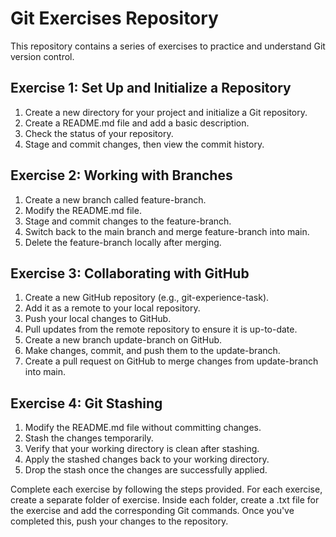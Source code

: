 # Git Exercises Repository

This repository contains a series of exercises to practice and understand Git version control.

## Exercise 1: Set Up and Initialize a Repository
1. Create a new directory for your project and initialize a Git repository.
2. Create a README.md file and add a basic description.
3. Check the status of your repository.
4. Stage and commit changes, then view the commit history.

## Exercise 2: Working with Branches
1. Create a new branch called feature-branch.
2. Modify the README.md file.
3. Stage and commit changes to the feature-branch.
4. Switch back to the main branch and merge feature-branch into main.
5. Delete the feature-branch locally after merging.

## Exercise 3: Collaborating with GitHub
1. Create a new GitHub repository (e.g., git-experience-task).
2. Add it as a remote to your local repository.
3. Push your local changes to GitHub.
4. Pull updates from the remote repository to ensure it is up-to-date.
5. Create a new branch update-branch on GitHub.
6. Make changes, commit, and push them to the update-branch.
7. Create a pull request on GitHub to merge changes from update-branch into main.

## Exercise 4: Git Stashing
1. Modify the README.md file without committing changes.
2. Stash the changes temporarily.
3. Verify that your working directory is clean after stashing.
4. Apply the stashed changes back to your working directory.
5. Drop the stash once the changes are successfully applied.

Complete each exercise by following the steps provided. For each exercise, create a separate folder of exercise. Inside each folder, create a .txt file for the exercise and add the corresponding Git commands. Once you've completed this, push your changes to the repository.
